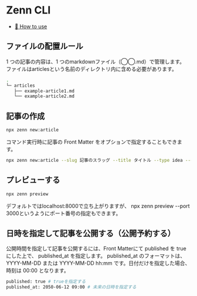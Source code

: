 # Zenn CLI

* [📘 How to use](https://zenn.dev/zenn/articles/zenn-cli-guide)


## ファイルの配置ルール
1 つの記事の内容は、1 つのmarkdownファイル（◯◯.md）で管理します。
ファイルはarticlesという名前のディレクトリ内に含める必要があります。

```bash
.
└─ articles
   ├── example-article1.md
   └── example-article2.md
```


## 記事の作成
```bash
npx zenn new:article
```

コマンド実行時に記事の Front Matter をオプションで指定することもできます。
```bash
npx zenn new:article --slug 記事のスラッグ --title タイトル --type idea --emoji ✨
```


## プレビューする
```bash
npx zenn preview
```

デフォルトではlocalhost:8000で立ち上がりますが、
npx zenn preview --port 3000というようにポート番号の指定もできます。


## 日時を指定して記事を公開する（公開予約する）
公開時間を指定して記事を公開するには、Front Matterにて published を true にした上で、 published_at を指定します。
published_at のフォーマットは、YYYY-MM-DD または YYYY-MM-DD hh:mm です。日付だけを指定した場合、時刻は 00:00 となります。

```bash
published: true # trueを指定する
published_at: 2050-06-12 09:00 # 未来の日時を指定する
```